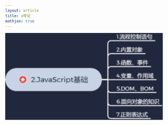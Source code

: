 ```yaml
---
layout: article
title: a导论
mathjax: true
---
```



![image-20210725083907262](image-20210725083907262.png)


